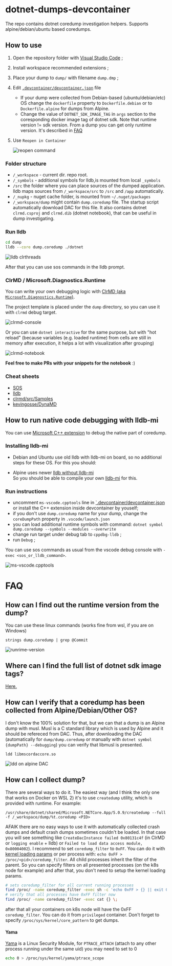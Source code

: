 # dotnet-dumps-devcontainer

The repo contains dotnet coredump investigation helpers. Supports alpine/debian/ubuntu based coredumps.

## How to use

1. Open the repository folder with [Visual Studio Code](https://code.visualstudio.com/) ;
2. Install workspace recommended extensions ;
3. Place your dump to `dump/` with filename `dump.dmp` ;
4. Edit [`.devcontainer/devcontainer.json`](.devcontainer/devcontainer.json) file

    * If your dump were collected from Debian-based (ubuntu/debian/etc) OS change the `dockerfile` property to `Dockerfile.debian` or to `Dockerfile.alpine` for dumps from Alpine.
    * Change the value of `DOTNET_SDK_IMAGE_TAG` in `args` section to the coresponding docker image tag of dotnet sdk. Note that runtime version != sdk version. From a dump you can get only runtime version. It's described in [FAQ](#how-can-i-find-out-the-runtime-version-from-the-dump)
5. Use `Reopen in Container`  

    ![reopen command](img/reopen-in-conainer.png)  

### Folder structure

* `/_workspace` - current dir. repo root.
* `/_symbols` - additional symbols for lldb,is mounted from local `_symbols`
* `/src` the folder where you can place sources of the dumped application. lldb maps sources from `/_workspace/src` to `/src` and `/app` automatically.
* `/_nupkg` - nuget cache folder, is mounted from `~/.nuget/packages`
* `/_workspace/dump` might contain `dump.coredump` file. The startup script automatically download DAC for this file. It also contains dotnet `clrmd.csproj` and `clrmd.dib` (dotnet notebook), that can be useful in dump investigating.   

### Run lldb

```bash
cd dump
lldb --core dump.coredump ./dotnet
```

![lldb clrthreads](img/termnal-clrthreads.png)  

After that you can use sos commands in the lldb prompt.


### ClrMD / Microsoft.Diagnostics.Runtime

You can write your own debugging logic with [ClrMD (aka `Microsoft.Diagnostics.Runtime`)](https://github.com/microsoft/clrmd).  

The project template is placed under the `dump` directory, so you can use it with `clrmd` debug target.  

![clrmd-console](img/clrmd-console.png)  

Or you can use `dotnet interactive` for the same purpose, but with "hot reload" (because variables (e.g. loaded runtime) from cells are still in memory after execution, it helps a lot with visualization after grouping)

![clrmd-notebook](img/clrmd-notebook.png)  

**Feel free to make PRs with your snippets for the notebook** :)

### Cheat sheets

* [SOS](https://docs.microsoft.com/en-us/dotnet/core/diagnostics/sos-debugging-extension)  
* [lldb](https://www.nesono.com/sites/default/files/lldb%20cheat%20sheet.pdf)
* [clrmd/src/Samples](https://github.com/microsoft/clrmd/tree/master/src/Samples)  
* [kevingosse/DynaMD](https://github.com/kevingosse/DynaMD)  

## How to run native code debugging with lldb-mi

You can use [Microsoft C++ extension](https://marketplace.visualstudio.com/items?itemName=ms-vscode.cpptools)
to debug the native part of coredump.  

### Installing lldb-mi

* Debian and Ubuntu use old lldb with lldb-mi on board, so no additional steps for these OS.
For this you should:  

* Alpine uses newer [lldb without lldb-mi](https://lists.llvm.org/pipermail/lldb-dev/2019-August/015357.html)  
So you should be able to compile your own [lldb-mi](https://github.com/lldb-tools/lldb-mi) for this.

### Run instructions

* uncomment `ms-vscode.cpptools` line in [`.devcontainer/devcontainer.json](./.devcontainer/devcontainer.json) or install the C++ extension inside devcontainer by youself;
* if you don't use `dump.coredump` name for your dump, change the `coreDumpPath` property in `.vscode/launch.json`
* you can load additional runtime symbols with command: `dotnet symbol dump.coredump --symbols --modules --overwrite`
* change run target under debug tab to `cppdbg-lldb` ;
* run `Debug` ;

You can use sos commands as usual from the vscode debug console with `-exec <sos_or_lldb_command>`.  

![ms-vscode.cpptools](img/cppdbg-lldb.png)

# FAQ

## How can I find out the runtime version from the dump?

You can use these linux commands (works fine from wsl, if you are on Windows)  

`strings dump.coredump | grep @Commit`  

![runrime-version](img/runtime-version.png)  

## Where can I find the full list of dotnet sdk image tags?

[Here.](https://mcr.microsoft.com/v2/dotnet/sdk/tags/list)

## How can I verify that a coredump has been collected from Alpine/Debian/Other OS?

I don't know the 100% solution for that, but we can that a dump is an Alpine dump with musl.
Musl is a C standard library which is used by Alpine and it should be refereced from DAC.
Thus, after downloading the DAC (automatically for `dump/dump.coredump` or manually with `dotnet symbol {dumpPath} --debugging`) you can verify that libmusl is presented.

`ldd libmscordaccore.so`  

![ldd on alpine DAC](img/ldd-alpine.png)  

## How can I collect dump?

There are several ways to do it. The easiest way (and I think the only one that works on Docker on WSL 2) it's to use
`createdump` utility, which is provided with runtime. For example:

`/usr/share/dotnet/shared/Microsoft.NETCore.App/5.0.9/createdump --full -f /_workspace/dump/%t.coredump <PID>`  

AFAIK there are no easy ways to use it with automatically collected crash dumps and default crash dumps sometimes
couldn't be loaded. In that case you will see something like `CreateDacInstance failed 0x80131c4f` (in ClrMD or `logging enable` + lldb) or `Failed to load data access module, 0x80004002`). I recommend to set `coredump_filter` to `0xFF`. You can do it with [kernel loading params](https://stackoverflow.com/questions/36523279/coredump-filter-for-all-processes) or per process with: `echo 0xFF > /proc/<pid>/coredump_filter`. All child processes inherit the filter of the parent. So you can specify filters on all presented processes (on the k8s node for example) and after that, you don't need to setup the kernel loading params.

```bash
# sets coredump_filter for all current running processes
find /proc/ -name coredump_filter -exec sh -c 'echo 0xFF > {} || exit 0' \;
# verify that all processes have 0xFF filter now
find /proc/ -name coredump_filter -exec cat {} \;
```

after that all your containers on k8s node will have the 0xFF `coredump_filter`. You can do it from `privileged` container. Don't forget to specify `/proc/sys/kernel/core_pattern` to get dumps.

#### Yama
[Yama](https://www.kernel.org/doc/Documentation/security/Yama.txt) is a Linux Security Module, for `PTRACE_ATTACH` (attach to any other process running under the same uid) you may need to set to 0

```bash
echo 0 > /proc/sys/kernel/yama/ptrace_scope
```
